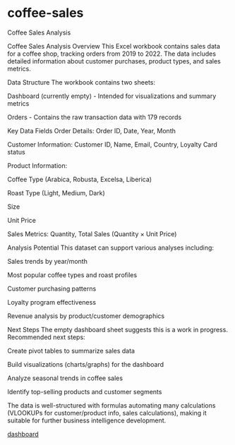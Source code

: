 # coffee-sales
Coffee Sales Analysis
<p>Coffee Sales Analysis
Overview
This Excel workbook contains sales data for a coffee shop, tracking orders from 2019 to 2022. The data includes detailed information about customer purchases, product types, and sales metrics.

Data Structure
The workbook contains two sheets:

Dashboard (currently empty) - Intended for visualizations and summary metrics

Orders - Contains the raw transaction data with 179 records

Key Data Fields
Order Details: Order ID, Date, Year, Month

Customer Information: Customer ID, Name, Email, Country, Loyalty Card status

Product Information:

Coffee Type (Arabica, Robusta, Excelsa, Liberica)

Roast Type (Light, Medium, Dark)

Size

Unit Price

Sales Metrics: Quantity, Total Sales (Quantity × Unit Price)

Analysis Potential
This dataset can support various analyses including:

Sales trends by year/month

Most popular coffee types and roast profiles

Customer purchasing patterns

Loyalty program effectiveness

Revenue analysis by product/customer demographics

Next Steps
The empty dashboard sheet suggests this is a work in progress. Recommended next steps:

Create pivot tables to summarize sales data

Build visualizations (charts/graphs) for the dashboard

Analyze seasonal trends in coffee sales

Identify top-selling products and customer segments

The data is well-structured with formulas automating many calculations (VLOOKUPs for customer/product info, sales calculations), making it suitable for further business intelligence development.</p>
[dashboard](https://github.com/Ochai-Moses/coffee-sales/edit/main/excel%201%20coffe%20sales/coffee_sales_analysis.png)

